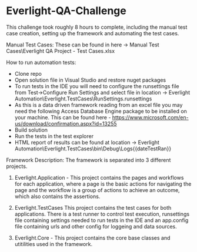 # Everlight-QA-Challenge

This challenge took roughly 8 hours to complete, including the manual test case creation, setting up the framework and automating the test cases. 

Manual Test Cases:
These can be found in here -> Manual Test Cases\Everlight QA Project - Test Cases.xlsx


How to run automation tests:
- Clone repo
- Open solution file in Visual Studio and restore nuget packages
- To run tests in the IDE you will need to configure the runsettings file from Test->Configure Run Settings and select file in location -> Everlight Automation\Everlight.TestCases\RunSettings.runsettings
- As this is a data driven framework reading from an excel file you may need the following Access Database Engine package to be installed on your machine. This can be found here - https://www.microsoft.com/en-us/download/confirmation.aspx?id=13255
- Build solution
- Run the tests in the test explorer
- HTML report of results can be found at location -> Everlight Automation\Everlight.TestCases\bin\Debug\Logs\{{dateTestRan}}


Framework Description:
The framework is separated into 3 different projects.

1. Everlight.Application - This project contains the pages and workflows for each application, where a page is the basic actions for navigating the page and the workflow is a group of actions to achieve an outcome, which also contains the assertions.

2. Everlight.TestCases
This project contains the test cases for both applications. There is a test runner to control test execution, runsettings file containing settings needed to run tests in the IDE and an app.config file containing urls and other config for loggeing and data sources.

3. Everlight.Core - This project contains the core base classes and utitilities used in the framework.

